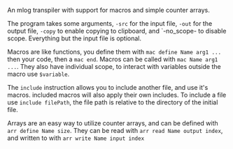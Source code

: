 An mlog transpiler with support for macros and simple counter arrays.

The program takes some arguments, `-src` for the input file, `-out` for the output file, `-copy` to enable copying to clipboard, and `-no_scope- to disable scope. Everything but the input file is optional.

Macros are like functions, you define them with `mac define Name arg1 ...` then your code, then a `mac end`. Macros can be called with `mac Name arg1 ...`. They also have individual scope, to interact with variables outside the macro use `$variable`.

The `include` instruction allows you to include another file, and use it's macros. included macros will also apply their own includes. To include a file use `include filePath`, the file path is relative to the directory of the initial file.

Arrays are an easy way to utilize counter arrays, and can be defined with `arr define Name size`. They can be read with `arr read Name output index`, and written to with `arr write Name input index` 

